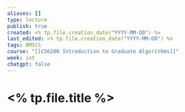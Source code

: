 ```yaml
---
aliases: []
type: lecture
publish: true
created: <% tp.file.creation_date("YYYY-MM-DD") %>
last_edited: <% tp.file.creation_date("YYYY-MM-DD") %>
tags: OMSCS
course: "[[CS6200 Introduction to Graduate Algorithms]]"
week: int
chatgpt: false
---
```

# <% tp.file.title %>